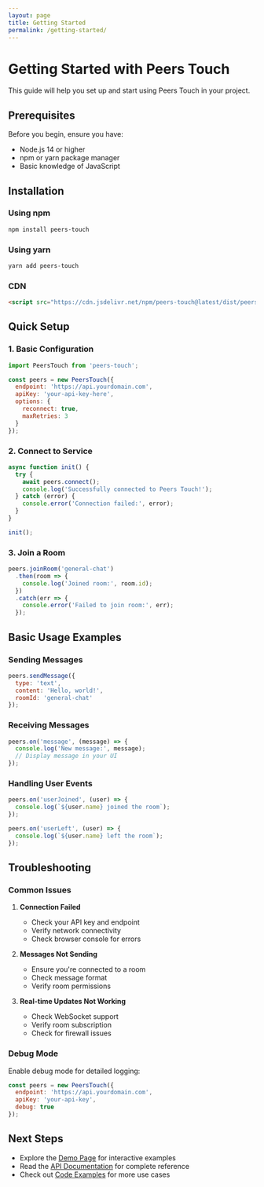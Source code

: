 ```yaml
---
layout: page
title: Getting Started
permalink: /getting-started/
---
```


# Getting Started with Peers Touch

This guide will help you set up and start using Peers Touch in your project.

## Prerequisites

Before you begin, ensure you have:

- Node.js 14 or higher
- npm or yarn package manager
- Basic knowledge of JavaScript

## Installation

### Using npm

```bash
npm install peers-touch
```

### Using yarn

```bash
yarn add peers-touch
```

### CDN

```html
<script src="https://cdn.jsdelivr.net/npm/peers-touch@latest/dist/peers-touch.min.js"></script>
```

## Quick Setup

### 1. Basic Configuration

```javascript
import PeersTouch from 'peers-touch';

const peers = new PeersTouch({
  endpoint: 'https://api.yourdomain.com',
  apiKey: 'your-api-key-here',
  options: {
    reconnect: true,
    maxRetries: 3
  }
});
```

### 2. Connect to Service

```javascript
async function init() {
  try {
    await peers.connect();
    console.log('Successfully connected to Peers Touch!');
  } catch (error) {
    console.error('Connection failed:', error);
  }
}

init();
```

### 3. Join a Room

```javascript
peers.joinRoom('general-chat')
  .then(room => {
    console.log('Joined room:', room.id);
  })
  .catch(err => {
    console.error('Failed to join room:', err);
  });
```

## Basic Usage Examples

### Sending Messages

```javascript
peers.sendMessage({
  type: 'text',
  content: 'Hello, world!',
  roomId: 'general-chat'
});
```

### Receiving Messages

```javascript
peers.on('message', (message) => {
  console.log('New message:', message);
  // Display message in your UI
});
```

### Handling User Events

```javascript
peers.on('userJoined', (user) => {
  console.log(`${user.name} joined the room`);
});

peers.on('userLeft', (user) => {
  console.log(`${user.name} left the room`);
});
```

## Troubleshooting

### Common Issues

1. **Connection Failed**
   - Check your API key and endpoint
   - Verify network connectivity
   - Check browser console for errors

2. **Messages Not Sending**
   - Ensure you're connected to a room
   - Check message format
   - Verify room permissions

3. **Real-time Updates Not Working**
   - Check WebSocket support
   - Verify room subscription
   - Check for firewall issues

### Debug Mode

Enable debug mode for detailed logging:

```javascript
const peers = new PeersTouch({
  endpoint: 'https://api.yourdomain.com',
  apiKey: 'your-api-key',
  debug: true
});
```

## Next Steps

- Explore the [Demo Page](/demo/) for interactive examples
- Read the [API Documentation](/docs/api/) for complete reference
- Check out [Code Examples](/docs/examples/) for more use cases
